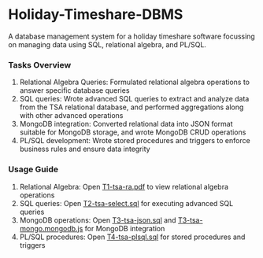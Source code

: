 # Holiday-Timeshare-DBMS
A database management system for a holiday timeshare software focussing on managing data using SQL, relational algebra, and PL/SQL.

### Tasks Overview  
1. Relational Algebra Queries: Formulated relational algebra operations to answer specific database queries
2. SQL queries: Wrote advanced SQL queries to extract and analyze data from the TSA relational database, and performed aggregations along with other advanced operations
3.	MongoDB integration: Converted relational data into JSON format suitable for MongoDB storage, and wrote MongoDB CRUD operations
4.	PL/SQL development: Wrote stored procedures and triggers to enforce business rules and ensure data integrity

### Usage Guide
1. Relational Algebra: Open [T1-tsa-ra.pdf](./T1-tsa-ra.pdf) to view relational algebra operations
2.	SQL queries: Open [T2-tsa-select.sql](./T2-tsa-select.sql) for executing advanced SQL queries
3.	MongoDB operations: Open [T3-tsa-json.sql](./T3-tsa-json.sql) and [T3-tsa-mongo.mongodb.js](./T3-tsa-mongo.mongodb.js) for MongoDB integration
4.	PL/SQL procedures: Open [T4-tsa-plsql.sql](./T4-tsa-plsql.sql) for stored procedures and triggers
